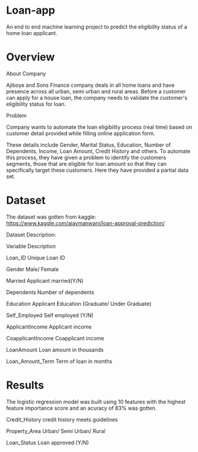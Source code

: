 # Loan-app
An end to end machine learning project to predict the eligibility status of a home loan applicant.


# Overview

About Company

Ajiboye and Sons Finance company deals in all home loans and have presence across all urban, semi urban and rural areas. Before a customer can apply for a house loan, the company needs to validate the customer's eligibility status for loan.

Problem

Company wants to automate the loan eligibility process (real time) based on customer detail provided while filling online application form. 

These details include Gender, Marital Status, Education, Number of Dependents, Income, Loan Amount, Credit History and others. To automate this process,
they have given a problem to identify the customers segments, those that are eligible for loan amount so that they can specifically target these customers.
Here they have provided a partial data set.


# Dataset
The dataset was gotten from kaggle: 
https://www.kaggle.com/ajaymanwani/loan-approval-prediction/


Dataset Description:

Variable				Description

Loan_ID	Unique 				Loan ID

Gender					Male/ Female

Married					Applicant married(Y/N)

Dependents				Number of dependents

Education				Applicant Education (Graduate/ Under Graduate)

Self_Employed				Self employed (Y/N)

ApplicantIncome				Applicant income

CoapplicantIncome			Coapplicant income

LoanAmount				Loan amount in thousands

Loan_Amount_Term			Term of loan in months

# Results

The logistic regression model was built using 10 features with the highest feature importance score and an acuracy of 83% was gotten.  

Credit_History				credit history meets guidelines

Property_Area				Urban/ Semi Urban/ Rural

Loan_Status				Loan approved (Y/N)

